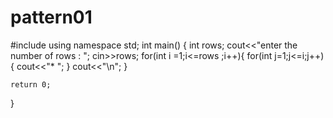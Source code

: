 # pattern01
#include <iostream>
using namespace std;
int main()
{
    int rows;
    cout<<"enter the number of rows : ";
    cin>>rows;
    for(int i =1;i<=rows ;i++){
        for(int j=1;j<=i;j++)
    {
        cout<<"* ";
    }
    cout<<"\n";
    }


    return 0;
}
